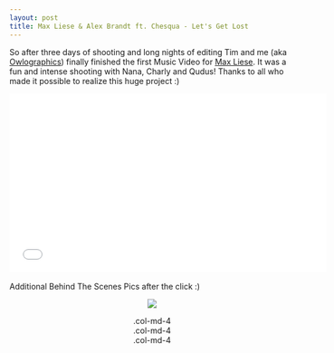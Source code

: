 ```yaml
---
layout: post
title: Max Liese & Alex Brandt ft. Chesqua - Let's Get Lost 
---
```


So after three days of shooting and long nights of editing Tim and me (aka [Owlographics](https://www.facebook.com/Owlographics)) finally finished the first Music Video for [Max Liese](https://www.facebook.com/MaxLieseMusic). It was a fun and intense shooting with Nana, Charly and Qudus!
Thanks to all who made it possible to realize this huge project :)
<div class="elastic-video">
<iframe width="560" height="315" src="//www.youtube.com/embed/ZntVA8FZjXY?theme=light" frameborder="0" allowfullscreen></iframe>
</div>
<br>
Additional Behind The Scenes Pics after the click :)


<p>
<center><a href="http://instagram.com/p/sg6eokmVnx/">
<img class="img-responsive" class="img-responsive "src="http://photos-h.ak.instagram.com/hphotos-ak-xaf1/10666150_538978006235223_1261890472_n.jpg" class="img-thumbnail"/> </a>

</p>

<div class="container-fluid">
  <div class="row">
  	<div class="col-md-4">.col-md-4</div>
  	<div class="col-md-4">.col-md-4</div>
  	<div class="col-md-4">.col-md-4</div>
  </div>
</div>
</center>